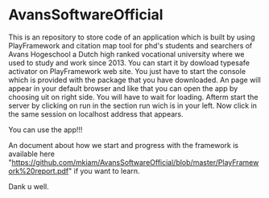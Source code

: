 # AvansSoftwareOfficial

This is an repository to store code of an application which is built by using PlayFramework and citation map tool for phd's students and searchers of Avans Hogeschool a Dutch high ranked vocational university where we used to study and work since 2013.
You can start it by dowload typesafe activator on PlayFramework web site. 
You just have to start the console which is provided with the package that you have downloaded.
An page will appear in your default browser and like that you can open the app by choosing uit on right side.
You will have to wait for loading. Afterm start the server by clicking on run in the section run wich is in your left.
Now click in the same session on localhost address that appears. 

You can use the app!!!

An document about how we start and progress with the framework is available here "https://github.com/mkiam/AvansSoftwareOfficial/blob/master/PlayFramework%20report.pdf"  if you want to learn.

Dank u well.
